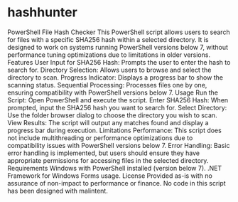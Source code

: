 # hashhunter

PowerShell File Hash Checker
This PowerShell script allows users to search for files with a specific SHA256 hash within a selected directory. It is designed to work on systems running PowerShell versions below 7, without performance tuning optimizations due to limitations in older versions.
Features
User Input for SHA256 Hash: Prompts the user to enter the hash to search for.
Directory Selection: Allows users to browse and select the directory to scan.
Progress Indicator: Displays a progress bar to show the scanning status.
Sequential Processing: Processes files one by one, ensuring compatibility with PowerShell versions below 7.
Usage
Run the Script: Open PowerShell and execute the script.
Enter SHA256 Hash: When prompted, input the SHA256 hash you want to search for.
Select Directory: Use the folder browser dialog to choose the directory you wish to scan.
View Results: The script will output any matches found and display a progress bar during execution.
Limitations
Performance: This script does not include multithreading or performance optimizations due to compatibility issues with PowerShell versions below 7.
Error Handling: Basic error handling is implemented, but users should ensure they have appropriate permissions for accessing files in the selected directory.
Requirements
Windows with PowerShell installed (version below 7).
.NET Framework for Windows Forms usage.
License
Provided as-is with no assurance of non-impact to performance or finance. No code in this script has been designed with malintent.
